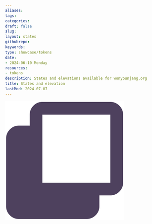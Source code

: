 ```yaml
---
aliases: 
tags:
categories:
draft: false
slug: 
layout: states
githubrepo: 
keywords: 
type: showcase/tokens
date:
- 2024-06-10 Monday
resources:
- tokens
description: States and elevations available for wonyounjang.org
title: States and elevation
lastMod: 2024-07-07
---
```

![tokens-state.png](/assets/tokens-state_1719437133480_0.png)
